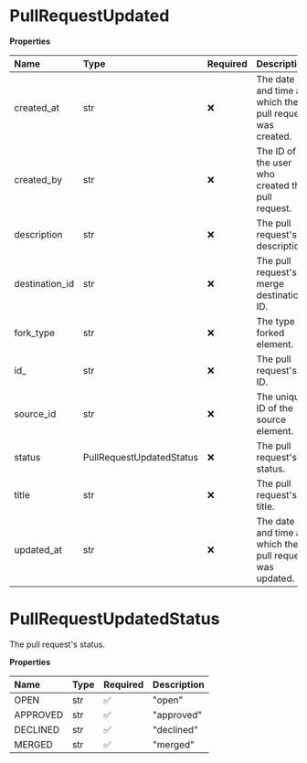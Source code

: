 # PullRequestUpdated

**Properties**

| Name           | Type                     | Required | Description                                              |
| :------------- | :----------------------- | :------- | :------------------------------------------------------- |
| created_at     | str                      | ❌       | The date and time at which the pull request was created. |
| created_by     | str                      | ❌       | The ID of the user who created the pull request.         |
| description    | str                      | ❌       | The pull request's description.                          |
| destination_id | str                      | ❌       | The pull request's merge destination ID.                 |
| fork_type      | str                      | ❌       | The type of forked element.                              |
| id\_           | str                      | ❌       | The pull request's ID.                                   |
| source_id      | str                      | ❌       | The unique ID of the source element.                     |
| status         | PullRequestUpdatedStatus | ❌       | The pull request's status.                               |
| title          | str                      | ❌       | The pull request's title.                                |
| updated_at     | str                      | ❌       | The date and time at which the pull request was updated. |

# PullRequestUpdatedStatus

The pull request's status.

**Properties**

| Name     | Type | Required | Description |
| :------- | :--- | :------- | :---------- |
| OPEN     | str  | ✅       | "open"      |
| APPROVED | str  | ✅       | "approved"  |
| DECLINED | str  | ✅       | "declined"  |
| MERGED   | str  | ✅       | "merged"    |
